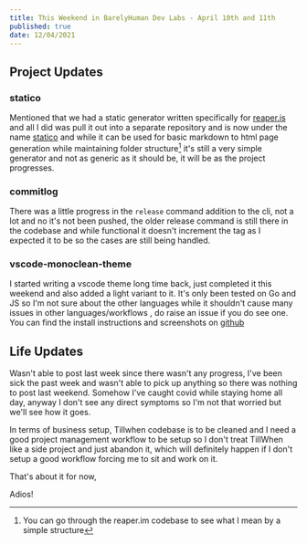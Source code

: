 ```yaml
---
title: This Weekend in BarelyHuman Dev Labs - April 10th and 11th
published: true
date: 12/04/2021
---
```


## Project Updates

### statico

Mentioned that we had a static generator written specifically for
[reaper.is](https://reaper.is) and all I did was pull it out into a separate
repository and is now under the name
[statico](https://github.com/barelyhuman/statico) and while it can be used for
basic markdown to html page generation while maintaining folder structure[^1]
it's still a very simple generator and not as generic as it should be, it will
be as the project progresses.

[^1]:
    You can go through the reaper.im codebase to see what I mean by a simple
    structure

### commitlog

There was a little progress in the `release` command addition to the cli, not a
lot and no it's not been pushed, the older release command is still there in the
codebase and while functional it doesn't increment the tag as I expected it to
be so the cases are still being handled.

### vscode-monoclean-theme

I started writing a vscode theme long time back, just completed it this weekend
and also added a light variant to it. It's only been tested on Go and JS so I'm
not sure about the other languages while it shouldn't cause many issues in other
languages/workflows , do raise an issue if you do see one. You can find the
install instructions and screenshots on
[github](https://github.com/barelyhuman/vscode-monoclean-theme)

## Life Updates

Wasn't able to post last week since there wasn't any progress, I've been sick
the past week and wasn't able to pick up anything so there was nothing to post
last weekend. Somehow I've caught covid while staying home all day, anyway I
don't see any direct symptoms so I'm not that worried but we'll see how it goes.

In terms of business setup, Tillwhen codebase is to be cleaned and I need a good
project management workflow to be setup so I don't treat TillWhen like a side
project and just abandon it, which will definitely happen if I don't setup a
good workflow forcing me to sit and work on it.

That's about it for now,

Adios!
